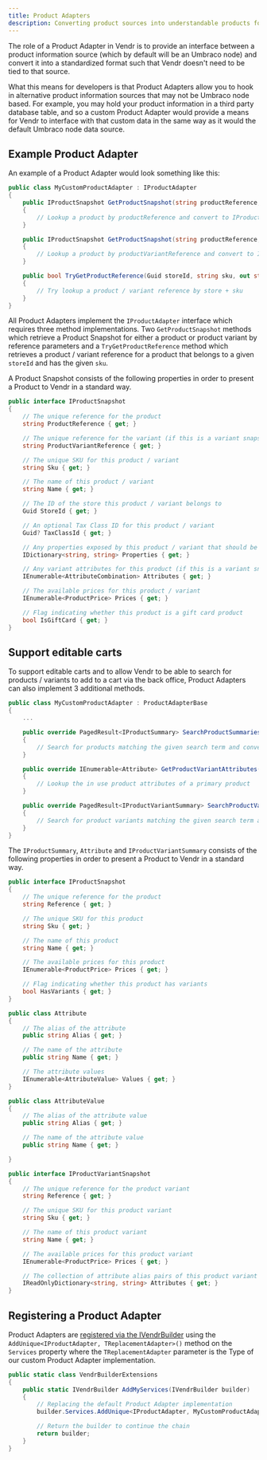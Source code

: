 ```yaml
---
title: Product Adapters
description: Converting product sources into understandable products for Vendr, the eCommerce solution for Umbraco
---
```


The role of a Product Adapter in Vendr is to provide an interface between a product information source (which by default will be an Umbraco node) and convert it into a standardized format such that Vendr doesn't need to be tied to that source.

What this means for developers is that Product Adapters allow you to hook in alternative product information sources that may not be Umbraco node based. For example, you may hold your product information in a third party database table, and so a custom Product Adapter would provide a means for Vendr to interface with that custom data in the same way as it would the default Umbraco node data source.

## Example Product Adapter

An example of a Product Adapter would look something like this:

````csharp
public class MyCustomProductAdapter : IProductAdapter
{
    public IProductSnapshot GetProductSnapshot(string productReference, string languageIsoCode)
    {
        // Lookup a product by productReference and convert to IProductSnapshot
    }

    public IProductSnapshot GetProductSnapshot(string productReference, string productVariantReference, string languageIsoCode)
    {
        // Lookup a product by productVariantReference and convert to IProductSnapshot
    }

    public bool TryGetProductReference(Guid storeId, string sku, out string productReference, out string productVariantReference)
    {
        // Try lookup a product / variant reference by store + sku
    }
}

````

All Product Adapters implement the `IProductAdapter` interface which requires three method implementations. Two `GetProductSnapshot` methods which retrieve a Product Snapshot for either a product or product variant by reference parameters and a `TryGetProductReference` method which retrieves a product / variant reference for a product that belongs to a given `storeId` and has the given `sku`.

A Product Snapshot consists of the following properties in order to present a Product to Vendr in a standard way. 


````csharp
public interface IProductSnapshot
{
    // The unique reference for the product
    string ProductReference { get; }

    // The unique reference for the variant (if this is a variant snapshot)
    string ProductVariantReference { get; }

    // The unique SKU for this product / variant
    string Sku { get; }

    // The name of this product / variant
    string Name { get; }

    // The ID of the store this product / variant belongs to
    Guid StoreId { get; }

    // An optional Tax Class ID for this product / variant
    Guid? TaxClassId { get; }

    // Any properties exposed by this product / variant that should be copied to the orderline
    IDictionary<string, string> Properties { get; }

    // Any variant attributes for this product (if this is a variant snapshot)
    IEnumerable<AttributeCombination> Attributes { get; }

    // The available prices for this product / variant
    IEnumerable<ProductPrice> Prices { get; }

    // Flag indicating whether this product is a gift card product
    bool IsGiftCard { get; }
}

````

## Support editable carts

To support editable carts and to allow Vendr to be able to search for products / variants to add to a cart via the back office, Product Adapters can also implement 3 additional methods.

````csharp
public class MyCustomProductAdapter : ProductAdapterBase
{
    ... 

    public override PagedResult<IProductSummary> SearchProductSummaries(Guid storeId, string languageIsoCode, string searchTerm, long currentPage = 1, long itemsPerPage = 50)
    {
        // Search for products matching the given search term and convert to a IProductSummary
    }

    public override IEnumerable<Attribute> GetProductVariantAttributes(Guid storeId, string productReference, string languageIsoCode)
    {
        // Lookup the in use product attributes of a primary product
    }

    public override PagedResult<IProductVariantSummary> SearchProductVariantSummaries(Guid storeId, string productReference, string languageIsoCode, string searchTerm, IDictionary<string, IEnumerable<string>> attributes, long currentPage = 1, long itemsPerPage = 50)
    {
        // Search for product variants matching the given search term and/or the given attributes and convert to a IProductVariantSummary
    }
}

````

The `IProductSummary`, `Attribute` and `IProductVariantSummary` consists of the following properties in order to present a Product to Vendr in a standard way. 


````csharp
public interface IProductSnapshot
{
    // The unique reference for the product
    string Reference { get; }

    // The unique SKU for this product 
    string Sku { get; }

    // The name of this product 
    string Name { get; }

    // The available prices for this product 
    IEnumerable<ProductPrice> Prices { get; }

    // Flag indicating whether this product has variants
    bool HasVariants { get; }
}

public class Attribute 
{
    // The alias of the attribute
    public string Alias { get; }

    // The name of the attribute
    public string Name { get; }

    // The attribute values
    IEnumerable<AttributeValue> Values { get; }
}

public class AttributeValue
{
    // The alias of the attribute value
    public string Alias { get; }

    // The name of the attribute value
    public string Name { get; }

}

public interface IProductVariantSnapshot
{
    // The unique reference for the product variant
    string Reference { get; }

    // The unique SKU for this product variant
    string Sku { get; }

    // The name of this product variant
    string Name { get; }

    // The available prices for this product variant
    IEnumerable<ProductPrice> Prices { get; }

    // The collection of attribute alias pairs of this product variant
    IReadOnlyDictionary<string, string> Attributes { get; }
}

````

## Registering a Product Adapter

Product Adapters are [registered via the IVendrBuilder](../vendr-builder/#registering-dependencies) using the `AddUnique<IProductAdapter, TReplacementAdapter>()` method on the `Services` property where the `TReplacementAdapter` parameter is the Type of our custom Product Adapter implementation.

````csharp
public static class VendrBuilderExtensions
{
    public static IVendrBuilder AddMyServices(IVendrBuilder builder)
    {
        // Replacing the default Product Adapter implementation
        builder.Services.AddUnique<IProductAdapter, MyCustomProductAdapter>();

        // Return the builder to continue the chain
        return builder;
    }
}
````
